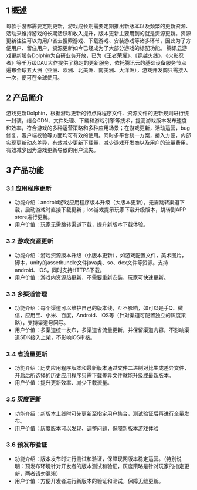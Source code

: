 ## 1 概述
每款手游都需要定期更新，游戏成长期需要定期推出新版本以及频繁的更新资源、活动来维持游戏的长期活跃和收入提升，版本更新主要用到的就是资源更新。资源更新往往可以为用户省去搜索游戏、下载游戏、安装游戏等诸多环节，因此为了方便用户、留住用户，资源更新如今已经成为了大部分游戏的标配功能。 腾讯云游戏更新服务Dolphin为自研业务开放，已为《王者荣耀》、《穿越火线》、《火影忍者》等千万级DAU大作提供了稳定的更新服务，依托腾讯云的基础设备服务节点遍布全球五大洲（亚洲、欧洲、北美洲、南美洲、大洋洲），游戏开发商只需接入一次，便可在全球使用。


## 2 产品简介

游戏更新Dolphin，根据游戏更新的特点将程序文件、资源文件的更新规则进行统一封装，结合CDN、文件处理、下载和游戏引擎等技术，提高游戏版本发布速度和效率，符合游戏的多种运营策略和多种应用场景；在游戏更新，活动运营，bug修复，客户端校验等方面均可有效的使用。同时多平台统一方案，接入方便，内部实现更新动态差异，有效减少更新下载量，减少游戏开发商以及用户的流量费用，有效减少因为游戏更新导致的用户流失。


## 3 产品功能
### 3.1 应用程序更新


- 功能介绍：android游戏应用程序版本升级（大版本更新），无需跳转渠道下载，启动游戏时直接下载更新；ios游戏提示玩家下载升级版本，跳转到APP store进行更新。
- 用户价值：玩家无需跳转渠道下载，提升新版本下载体验。

### 3.2	游戏资源更新

- 功能介绍：游戏资源版本升级（小版本更新），如游戏配置文件，美术图片，脚本，unity的assetbundle文件java类、so、dex文件等资源。支持android、iOS，同时支持HTTPS下载。
- 用户价值：游戏内资源热更新，不需要重新安装，玩家可快速更新。  


### 3.3	多渠道管理


- 功能介绍：每个渠道可以维护自己的版本线，互不影响，如可以是手Q、微信，应用宝、小米、百度，Android、iOS等（针对渠道可配置独立的灰度策略），支持渠道号回写。
- 	用户价值：多渠道统一发布，多渠道省流量更新，并保留渠道内容，不影响渠道SDK接入上架，不影响iOS审核。

### 3.4	省流量更新


- 	功能介绍：历史应用程序版本和最新版本通过文件二进制对比生成差异文件，开启后所选择的历史应用程序只需下载差异文件就能升级成最新版本。
- 用户价值：提升更新效率、减少下载流量。

### 3.5	灰度更新

- 功能介绍：新版本上线时可先更新至指定用户集合，测试验证后再进行全量发布。
- 用户价值：灰度版本可以发现、调整问题，保障新版本游戏体验

### 3.6	预发布验证


- 功能介绍：版本发布时进行测试和验证，保障现网版本稳定运营。（特别说明：预发布环境针对开发者的版本测试和验证，灰度策略是针对玩家的指定更新，两者请勿混淆）
- 用户价值：方便开发者进行新版本的验证和测试，保障无缝更新。

